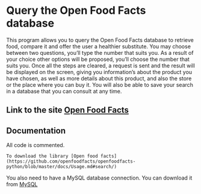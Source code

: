 # Query the Open Food Facts database

This program allows you to query the Open Food Facts database to retrieve food, compare it and offer the user a healthier substitute.
You may choose between two questions, you’ll type the number that suits you.
As a result of your choice other options will be proposed, you’ll choose the number that suits you.
Once all the steps are cleared, a request is sent and the result will be displayed on the screen, giving you information’s about the product you have chosen, as well as more details about this product, and also the store or the place where you can buy it.
You will also be able to save your search in a database that you can consult at any time.

## Link to the site [Open Food Facts](https://world.openfoodfacts.org/)

## Documentation

All code is commented.

```
To download the library [Open food facts](https://github.com/openfoodfacts/openfoodfacts-python/blob/master/docs/Usage.md#search/)

```
You also need to have a MySQL database connection. You can download it from [MySQL](https://www.mysql.com/)
```



